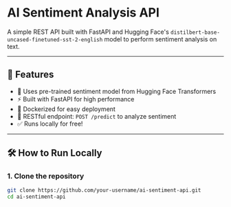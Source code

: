# AI Sentiment Analysis API

A simple REST API built with FastAPI and Hugging Face's `distilbert-base-uncased-finetuned-sst-2-english` model to perform sentiment analysis on text.

---

## 🚀 Features

- 🧠 Uses pre-trained sentiment model from Hugging Face Transformers
- ⚡ Built with FastAPI for high performance
- 🐳 Dockerized for easy deployment
- 🔁 RESTful endpoint: `POST /predict` to analyze sentiment
- ✅ Runs locally for free!

---

## 🛠️ How to Run Locally

### 1. Clone the repository

```bash
git clone https://github.com/your-username/ai-sentiment-api.git
cd ai-sentiment-api
